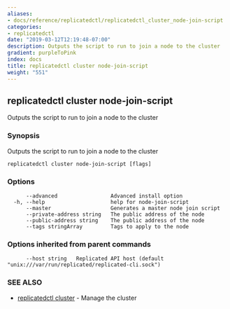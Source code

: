 ```yaml
---
aliases:
- docs/reference/replicatedctl/replicatedctl_cluster_node-join-script
categories:
- replicatedctl
date: "2019-03-12T12:19:48-07:00"
description: Outputs the script to run to join a node to the cluster
gradient: purpleToPink
index: docs
title: replicatedctl cluster node-join-script
weight: "551"
---
```


## replicatedctl cluster node-join-script

Outputs the script to run to join a node to the cluster

### Synopsis

Outputs the script to run to join a node to the cluster

```
replicatedctl cluster node-join-script [flags]
```

### Options

```
      --advanced                 Advanced install option
  -h, --help                     help for node-join-script
      --master                   Generates a master node join script
      --private-address string   The public address of the node
      --public-address string    The public address of the node
      --tags stringArray         Tags to apply to the node
```

### Options inherited from parent commands

```
      --host string   Replicated API host (default "unix:///var/run/replicated/replicated-cli.sock")
```

### SEE ALSO

* [replicatedctl cluster](/api/replicatedctl/replicatedctl_cluster/)	 - Manage the cluster

